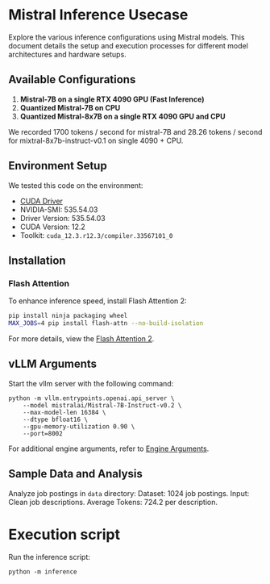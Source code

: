 # Mistral Inference Usecase

Explore the various inference configurations using Mistral models. This document details the setup and execution processes for different model architectures and hardware setups.

## Available Configurations

1. **Mistral-7B on a single RTX 4090 GPU (Fast Inference)**
2. **Quantized Mistral-7B on CPU**
3. **Quantized Mistral-8x7B on a single RTX 4090 GPU and CPU** 

We recorded 1700 tokens / second for mistral-7B and 28.26 tokens / second for mixtral-8x7b-instruct-v0.1 on single 4090 + CPU.

## Environment Setup
We tested this code on the environment:
- [CUDA Driver](https://developer.nvidia.com/cuda-downloads)
- NVIDIA-SMI: 535.54.03
- Driver Version: 535.54.03
- CUDA Version: 12.2
- Toolkit: `cuda_12.3.r12.3/compiler.33567101_0`

## Installation

### Flash Attention

To enhance inference speed, install Flash Attention 2:
```bash
pip install ninja packaging wheel
MAX_JOBS=4 pip install flash-attn --no-build-isolation
```

For more details, view the [Flash Attention 2](https://tridao.me/publications/flash2/flash2.pdf).

## vLLM Arguments
Start the vllm server with the following command:
```
python -m vllm.entrypoints.openai.api_server \
    --model mistralai/Mistral-7B-Instruct-v0.2 \
    --max-model-len 16384 \
    --dtype bfloat16 \
    --gpu-memory-utilization 0.90 \
    --port=8002
```
For additional engine arguments, refer to [Engine Arguments](https://docs.vllm.ai/en/latest/models/engine_args.html).

## Sample Data and Analysis
Analyze job postings in `data` directory:
    Dataset: 1024 job postings.
    Input: Clean job descriptions.
    Average Tokens: 724.2 per description.

# Execution script
Run the inference script:
```
python -m inference
```
